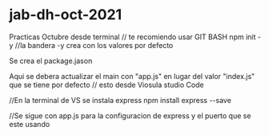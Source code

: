 # jab-dh-oct-2021
Practicas Octubre
desde terminal // te recomiendo usar GIT BASH
npm init -y //la bandera -y crea con los valores por defecto

Se crea el package.jason 

Aqui se debera actualizar el main con "app.js" 
en lugar del valor "index.js" que se tiene por defecto
// esto desde Viosula studio Code

//En la terminal de VS se instala express 
npm install express --save

//Se sigue con app.js para la configuracion de express y el puerto que se este usando
